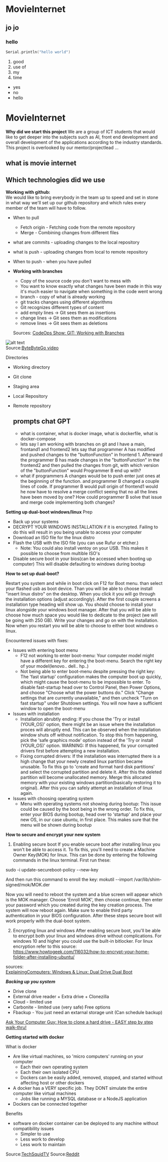 # MovieInternet

## jo jo

### hello

```C
Serial.println("hello world")
```

1. good
2. use of
3. my
4. time

- yes
- no
- hello

# MovieInternet

**Why did we start this project**
We are a group of ICT students that would like to get deeper into the subjects such as AI, front end development and overall development of the applications according to the industry standards. This project is overlooked by our mentor/projectlead ... 


**what is movie internet**
---

**Which technologies did we use**
---

**Working with github:**  
We would like to bring everybody in the team up to speed and set in stone in what way we'll set up our github repository and which rules every member of the team will have to follow. 




*   When to pull
    * Fetch origin - Fetching code from the remote repository
    * Merge - Combining changes from different files
  
* what are commits - uploading changes to the local repository
* what is push - uploading changes from local to remote repository
* When to push - when you have pulled
*   
  **Working with branches**

  * Copy of the source code you don't want to mess with
  * You want to know exactly what changes have been made in this way it's much easier to navigate when something in the code went wrong 
  * branch - copy of what is already working
  * git tracks changes using different algorithms
  * Git recognizes different types of content
  * add empty lines → Git sees them as insertions
  * change lines → Git sees them as modifications
  * remove lines → Git sees them as deletions
  

  Sources:
  [CodeOps Show: GIT: Working with Branches](https://www.youtube.com/watch?v=JTE2Fn_sCZs)

![alt text](image.png)  
Source:[ByteByteGo video](https://www.youtube.com/watch?v=e9lnsKot_SQ)

Directories
* Working directory
- Git clone
* Staging area
* Local Repository
* Remote repository

  prompts chat GPT 
  ---

  - what is container, what is docker image, what is dockerfile, what is docker-compose
  - lets say I am working with branches on git and I have a main, frontand1 and frontend2 lets say that programmer A has modified and pushed changes to the "buttonFunction" in frontend 1. Afterward the programmer B has made changes in the "buttonFunction" in the frontend2 and then pulled the changes from git, with which version of the "buttonFunction" would Programmer B end up with?
  - what if programmers A changes would be to push enter just ones at the beginning of the function. and programmer B changed a couple lines of code. 
  If programmer B would pull origin of frontend1 would he now have to resolve a merge conflict seeing that no all the lines have been moved by one?
  How could programmer B solve that issue and merge code implementing both changes?





**Setting up dual-boot windows/linux**
Prep
* Back up your systems
* DECRYPT YOUR WINDOWS INSTALLATION if it is encrypted. Failing to do this will result in you being unable to access your computer
* Download an ISO file for the linux distro
* Flash the USB with the ISO file (you can use Rufur or etcher.)
  * Note: You could also install ventoy on your USB. This makes it possible to choose from multible ISO's
* Disable secure boot in your bios(can be accessed when booting up computer) This will disable defaulting to windows during bootup


**How to set up dual-boot?**

Restart you system and while in boot click on F12 for Boot menu. than select your flashed usb as boot device. Than you will be able to choose install "insert linux distro" on the desktop. When you click it you will go through the installation options (adjust accordingly). After the first couple screens a installation type heading will show up. You should choose to install your linux alongside your windows boot manager. After that you will be able to choose how much space you would like to dedicate to the project (we will be going with 250 GB). Write your changes and go on with the installation. Now when you restart you will be able to choose to either boot windows o linux.

Encountered issues with fixes:
* Issues with entering boot menu
  * F12 not working to enter boot-menu: Your computer model might have a different key for entering the boot-menu. Search the right key of your model(lenovo.. dell.. hp..)
  * Not being able to enter boot-menu despite pressing the right key: The 'fast startup' configuration makes the computer boot up quickly, which might cause the boot-menu to be impossible to enter. To disable fast-startup head over to Control Panel, then Power Options, and choose "Choose what the power buttons do." Click "Change settings that are currently unavailable," and then uncheck "Turn on fast startup" under Shutdown settings. You will now have a sufficient window to open the boot-menu
* Issues with installation
  * Installation abrubtly ending: If you chose the 'Try or install (YOUR_OS)' option, there might be an issue where the installation proces will abruptly end. This can be observed when the installation window shuts off without notification. To stop this from happening, pick the 'safe graphics mode' option instead of the 'Try or install (YOUR_OS)' option. WARNING: If this happened, fix your corrupted drivers first before attempting a new installation.
  * Fixing corrupted drivers: If the installation was interrupted there is a high change that your newly created linux partition became unusable. To fix this go to 'create and format hard disk partitions' and select the corrupted partition and delete it. After this the deleted partition will become unallocated memory. Merge this allocated memory with your existing windows partition(basically restoring it to original). After this you can safely attempt an installation of linux again.
* Issues with choosing operating system
  * Menu with operating systems not showing during bootup: This issue could be caused by the boot being in the wrong order. To fix this, enter your BIOS during bootup, head over to 'startup' and place your new OS, in our case ubuntu, in first place. This makes sure that the menu will be shown during bootup

**How to secure and encrypt your new system**
1. Enabling secure boot
If you enable secure boot after installing linux you won't be able to access it. To fix this, you'll need to create a Machine Owner Key(MOK) for linux.  This can be done by entering the following commands in the linux terminal. First run these:

sudo -i
update-secureboot-policy --new-key

And then run this command to enroll the key:
mokutil --import /var/lib/shim-signed/mok/MOK.der

Now you will need to reboot the system and a blue screen will appear which is the MOK manager. Choose 'Enroll MOK', then choose continue, then enter your password which you created during the key creation process. The system will now reboot again. Make sure to enable third party authentication in your BIOS configuration. After these steps secure boot will work properly with the dual-boot system.


2. Encrypting linux and windows
After enabling secure boot, you'll be able to encrypt both your linux and windows drive without complications. For windows 10 and higher you could use the built-in bitlocker. For linux encryption refer to this source: https://www.howtogeek.com/116032/how-to-encrypt-your-home-folder-after-installing-ubuntu/






sources:  
[ExplainingComputers: Windows & Linux: Dual Drive Dual Boot](https://www.youtube.com/watch?v=KWVte9WGxGE)

***Backing up you system***

* Drive clone
* External drive reader + Extra drive + Clonezilla
* Cloud - limited use
* Carbonite - limited use (very safe)
Free options
* Fbackup - You just need an extarnal storage unit (Can schedule backup)

[Ask Your Computer Guy: How to clone a hard drive - EASY step by step walk-thru!](https://www.youtube.com/watch?v=-89EcTjzl4M&t=832s)  

**Getting started with docker**

What is docker
* Are like virtual machines, so 'micro computers' running on your computer
    * Each their own operating system
    * Each their own isolated CPU
    * Dockers can be easily added, removed, stopped, and started without affecting host or other dockers
* A docker has a VERY specific job. They DONT simulate the entire computer like virtual machines
    * Jobs like running a MYSQL database or a NodeJS application
* Dockers can be connected together

Benefits
* software on docker container can be deployed to any machine without compatibility issues
  * Simpler to use
  * Less work to develop
  * Less work to maintain

Source:[TechSquidTV](https://www.youtube.com/watch?v=_dfLOzuIg2o&t=18s)
Source:[Reddit](https://www.reddit.com/r/docker/comments/keq9el/please_someone_explain_docker_to_me_like_i_am_an/)